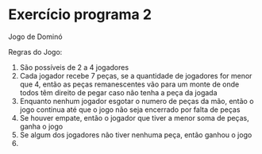 # Exercício programa 2
Jogo de Dominó

Regras do Jogo:
1) São possíveis de 2 a 4 jogadores
2) Cada jogador recebe 7 peças, se a quantidade de jogadores for menor que 4, então as peças remanescentes vão para um monte de onde todos têm direito de pegar caso não tenha a peça da jogada
3) Enquanto nenhum jogador esgotar o numero de peças da mão, então o jogo continua até que o jogo não seja encerrado por falta de peças
4) Se houver empate, então o jogador que tiver a menor soma de peças, ganha o jogo
5) Se algum dos jogadores não tiver nenhuma peça, então ganhou o jogo 
6) 
